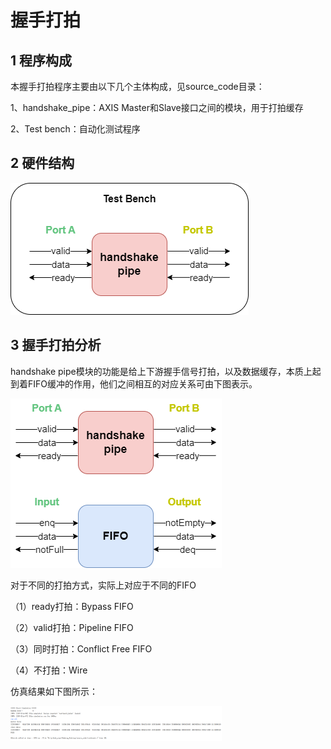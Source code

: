 # 握手打拍

## 1 程序构成

本握手打拍程序主要由以下几个主体构成，见source_code目录：

1、handshake_pipe：AXIS Master和Slave接口之间的模块，用于打拍缓存

2、Test bench：自动化测试程序

## 2 硬件结构

<img src="./image/1.png" alt="1" />

## 3 握手打拍分析

handshake pipe模块的功能是给上下游握手信号打拍，以及数据缓存，本质上起到着FIFO缓冲的作用，他们之间相互的对应关系可由下图表示。

<img src="./image/2.png" alt="2" />

对于不同的打拍方式，实际上对应于不同的FIFO

（1）ready打拍：Bypass FIFO

（2）valid打拍：Pipeline FIFO

（3）同时打拍：Conflict Free FIFO

（4）不打拍：Wire

仿真结果如下图所示：

<img src="./image/image-20230613221557381.png" alt="image-20230613221557381" style="zoom:33%;" />















